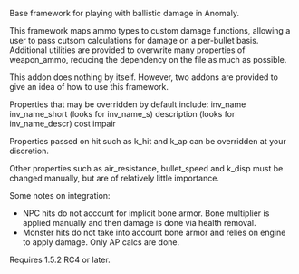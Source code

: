 Base framework for playing with ballistic damage in Anomaly.

This framework maps ammo types to custom damage functions, allowing a user to pass cutsom calculations for damage on a per-bullet basis. Additional utilities are provided to overwrite many properties of weapon_ammo, reducing the dependency on the file as much as possible.

This addon does nothing by itself. However, two addons are provided to give an idea of how to use this framework.

Properties that may be overridden by default include:
inv_name
inv_name_short (looks for inv_name_s)
description (looks for inv_name_descr)
cost
impair

Properties passed on hit such as k_hit and k_ap can be overridden at your discretion.

Other properties such as air_resistance, bullet_speed and k_disp must be changed manually, but are of relatively little importance.

Some notes on integration:
- NPC hits do not account for implicit bone armor. Bone multiplier is applied manually and then damage is done via health removal.
- Monster hits do not take into account bone armor and relies on engine to apply damage. Only AP calcs are done.

Requires 1.5.2 RC4 or later.